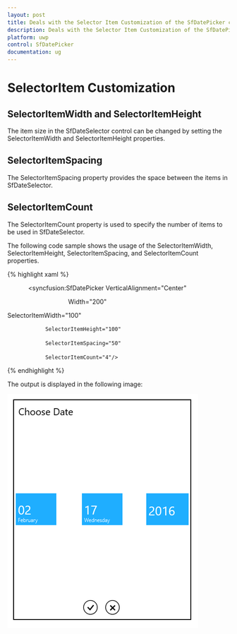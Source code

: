 ```yaml
---
layout: post
title: Deals with the Selector Item Customization of the SfDatePicker control for UWP
description: Deals with the Selector Item Customization of the SfDatePicker control for UWP
platform: uwp
control: SfDatePicker
documentation: ug
---
```


# SelectorItem Customization

## SelectorItemWidth and SelectorItemHeight

The item size in the SfDateSelector control can be changed by setting the SelectorItemWidth and SelectorItemHeight properties.



## SelectorItemSpacing 

The SelectorItemSpacing property provides the space between the items in SfDateSelector.



## SelectorItemCount

The SelectorItemCount property is used to specify the number of items to be used in SfDateSelector.

The following code sample shows the usage of the SelectorItemWidth, SelectorItemHeight, SelectorItemSpacing, and SelectorItemCount properties. 

{% highlight xaml %}



<Grid Background="{StaticResource ApplicationPageBackgroundThemeBrush}">

            <syncfusion:SfDatePicker VerticalAlignment="Center"

                                   Width="200"

SelectorItemWidth="100"

                SelectorItemHeight="100"

                SelectorItemSpacing="50"

                SelectorItemCount="4"/>



</Grid>

{% endhighlight %}

The output is displayed in the following image:

![](Features_images/Features_img10.png)





